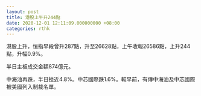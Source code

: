 ```yaml
---
layout: post
title: 港股上午升244點
date: 2020-12-01 12:11:09.000000000 +08:00
categories: rthk
---
```


港股上升，恒指早段曾升287點，升至26628點，上午收報26586點，上升244點，升幅0.9%。

半日主板成交金額874億元。

中海油再跌，半日挫近4.8%。中芯國際跌1.6%。較早前，有傳中海油及中芯國際被美國列入制裁名單。
